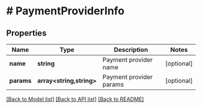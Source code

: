 # # PaymentProviderInfo

## Properties

Name | Type | Description | Notes
------------ | ------------- | ------------- | -------------
**name** | **string** | Payment provider name | [optional]
**params** | **array<string,string>** | Payment provider params | [optional]

[[Back to Model list]](../../README.md#models) [[Back to API list]](../../README.md#endpoints) [[Back to README]](../../README.md)
